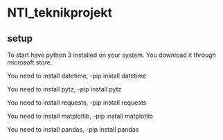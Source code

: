 # NTI_teknikprojekt

## setup
To start have python 3 installed on your system. You download it through microsoft store.

You need to install datetime, -pip install datetime

You need to install pytz, -pip install pytz

You need to install requests, -pip install requests

You need to install matplotlib, -pip install matplotlib

You need to install pandas, -pip install pandas

